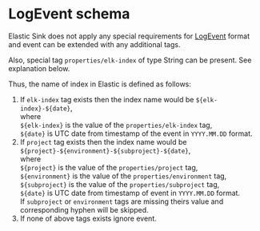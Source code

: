 # LogEvent schema

Elastic Sink does not apply any special requirements for [LogEvent](../../doc/event-schema/log-event-schema.md) format and event can be extended with any additional tags. 

Also, special tag `properties/elk-index` of type String can be present. See explanation below.

Thus, the name of index in Elastic is defined as follows:
1. If `elk-index` tag exists then the index name would be `${elk-index}-${date}`,  
  where  
    `${elk-index}` is the value of the `properties/elk-index` tag,  
    `${date}` is UTC date from timestamp of the event in `YYYY.MM.DD` format.
2. If `project` tag exists then the index name would be `${project}-${environment}-${subproject}-${date}`,  
  where  
    `${project}` is the value of the `properties/project` tag,  
    `${environment}` is the value of the `properties/environment` tag,  
    `${subproject}` is the value of the `properties/subproject` tag,  
    `${date}` is UTC date from timestamp of event in `YYYY.MM.DD` format.  
    If `subproject` or `environment` tags are missing theirs value and corresponding hyphen will be skipped.
3. If none of above tags exists ignore event.
